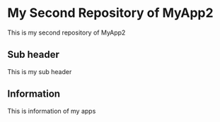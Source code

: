 # My Second Repository of MyApp2

This is my second repository of MyApp2

## Sub header

This is my sub header

## Information

This is information of my apps